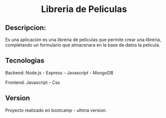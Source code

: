 <h1 align="center"> Libreria de Peliculas </h1>

## Descripcion:

Es una aplicación es una libreria de peliculas que permite crear una libreria, completando un formulario que almacenara en la base de datos la pelicula.

## Tecnologias

Backend: Node.js - Express - Javascript - MongoDB

Frontend: Javascript - Css


## Version

Proyecto realizado en bootcamp - ultima version.